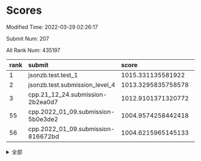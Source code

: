 # Scores

Modified Time: 2022-03-29 02:26:17

Submit Num: 207

All Rank Num: 435197

| rank |               submit               |       score        |       sigma        | pk_num |
| :--- | :--------------------------------- | :----------------- | :----------------- | :----- |
| 1    | jsonzb.test.test_1                 | 1015.331135581922  | 0.8302076474372355 | 8411   |
| 2    | jsonzb.test.submission_level_4     | 1013.3295835758578 | 0.8429731775758857 | 8409   |
| 3    | cpp.21_12_24.submission-2b2ea0d7   | 1012.9101371320772 | 0.795346790631278  | 8403   |
| 55   | cpp.2022_01_09.submission-5b0e3de2 | 1004.9574258442418 | 0.7355759043336362 | 8410   |
| 56   | cpp.2022_01_09.submission-816672bd | 1004.6215965145133 | 0.7364022959256764 | 8412   |


<details>
<summary>全部</summary>

| rank |                 submit                 |       score        |       sigma        | pk_num |
| :--- | :------------------------------------- | :----------------- | :----------------- | :----- |
| 1    | jsonzb.test.test_1                     | 1015.331135581922  | 0.8302076474372355 | 8411   |
| 2    | jsonzb.test.submission_level_4         | 1013.3295835758578 | 0.8429731775758857 | 8409   |
| 3    | cpp.21_12_24.submission-2b2ea0d7       | 1012.9101371320772 | 0.795346790631278  | 8403   |
| 4    | gobigger.level_3.submission_level_3_43 | 1011.9005359737284 | 0.800226110876589  | 8413   |
| 5    | gobigger.level_3.submission_level_3_24 | 1011.8030020550991 | 0.772327956976026  | 8414   |
| 6    | gobigger.level_3.submission_level_3_25 | 1011.7783106993065 | 0.7922685260605388 | 8409   |
| 7    | gobigger.level_3.submission_level_3_3  | 1011.590906687285  | 0.7931587136759072 | 8410   |
| 8    | gobigger.level_3.submission_level_3_12 | 1011.4834871899103 | 0.7772627739541419 | 8414   |
| 9    | gobigger.level_3.submission_level_3_34 | 1011.200261018849  | 0.7701896206768915 | 8407   |
| 10   | gobigger.level_3.submission_level_3_37 | 1011.1373190819862 | 0.7776408675760581 | 8414   |
| 11   | gobigger.level_3.submission_level_3_46 | 1011.1356005138044 | 0.7885349805697962 | 8408   |
| 12   | gobigger.level_3.submission_level_3_47 | 1011.1039297638097 | 0.7525484347651508 | 8409   |
| 13   | gobigger.level_3.submission_level_3_22 | 1011.0796258900031 | 0.7745939615488474 | 8413   |
| 14   | gobigger.level_3.submission_level_3_0  | 1011.0244053601444 | 0.7576460973419097 | 8412   |
| 15   | gobigger.level_3.submission_level_3_40 | 1010.7799601486867 | 0.7614690992225063 | 8407   |
| 16   | gobigger.level_3.submission_level_3_9  | 1010.7219616768049 | 0.7826525770659853 | 8413   |
| 17   | gobigger.level_3.submission_level_3_44 | 1010.7122929798838 | 0.7695496208403493 | 8410   |
| 18   | gobigger.level_3.submission_level_3_19 | 1010.6402872450493 | 0.7672535205101051 | 8411   |
| 19   | gobigger.level_3.submission_level_3_33 | 1010.6297177035267 | 0.7696289880032021 | 8412   |
| 20   | gobigger.level_3.submission_level_3_13 | 1010.5228291253651 | 0.7818196818085767 | 8406   |
| 21   | gobigger.level_3.submission_level_3_5  | 1010.435094684456  | 0.7560517098926067 | 8406   |
| 22   | gobigger.level_3.submission_level_3_27 | 1010.4060100106564 | 0.773099922407206  | 8411   |
| 23   | gobigger.level_3.submission_level_3_7  | 1010.3484694189013 | 0.7436221982164143 | 8417   |
| 24   | gobigger.level_3.submission_level_3_32 | 1010.325670182912  | 0.7628041732678591 | 8406   |
| 25   | gobigger.level_3.submission_level_3_31 | 1010.307588400842  | 0.7709610253279912 | 8411   |
| 26   | gobigger.level_3.submission_level_3_29 | 1010.2085294322843 | 0.7627775050548328 | 8411   |
| 27   | gobigger.level_3.submission_level_3_48 | 1010.1531045053978 | 0.754471888319512  | 8410   |
| 28   | gobigger.level_3.submission_level_3_11 | 1010.1431456112198 | 0.7467579948309514 | 8410   |
| 29   | gobigger.level_3.submission_level_3_14 | 1010.114835098649  | 0.7694817252112639 | 8411   |
| 30   | gobigger.level_3.submission_level_3_15 | 1009.980379408148  | 0.7442494476344205 | 8411   |
| 31   | gobigger.level_3.submission_level_3_17 | 1009.9349116243854 | 0.7497186898803035 | 8412   |
| 32   | gobigger.level_3.submission_level_3_42 | 1009.9197364887062 | 0.7596230655256634 | 8407   |
| 33   | gobigger.level_3.submission_level_3_6  | 1009.8980342385233 | 0.7780666769501294 | 8410   |
| 34   | gobigger.level_3.submission_level_3_23 | 1009.8434734467742 | 0.7496485278123353 | 8410   |
| 35   | gobigger.level_3.submission_level_3_8  | 1009.7562365761063 | 0.7630663655913906 | 8406   |
| 36   | gobigger.level_3.submission_level_3_39 | 1009.7008190828832 | 0.7496125660673284 | 8407   |
| 37   | gobigger.level_3.submission_level_3_41 | 1009.6930842710472 | 0.7461760125462062 | 8408   |
| 38   | gobigger.level_3.submission_level_3_1  | 1009.6895397736176 | 0.7540555366888464 | 8410   |
| 39   | gobigger.level_3.submission_level_3_26 | 1009.6508706753042 | 0.7642760093894616 | 8408   |
| 40   | gobigger.level_3.submission_level_3_49 | 1009.5894744639767 | 0.771781743846416  | 8411   |
| 41   | gobigger.level_3.submission_level_3_16 | 1009.572292465711  | 0.7517155423021493 | 8407   |
| 42   | gobigger.level_3.submission_level_3_36 | 1009.4829604259633 | 0.7306581311296542 | 8412   |
| 43   | gobigger.level_3.submission_level_3_35 | 1009.4744774189833 | 0.7533150726622643 | 8410   |
| 44   | gobigger.level_3.submission_level_3_45 | 1009.3669021803918 | 0.7531803255335707 | 8402   |
| 45   | gobigger.level_3.submission_level_3_10 | 1009.330810407359  | 0.7566148339277687 | 8406   |
| 46   | gobigger.level_3.submission_level_3_38 | 1009.1922284583482 | 0.7380680628643066 | 8410   |
| 47   | gobigger.level_3.submission_level_3_18 | 1009.1192356316445 | 0.7587915853266843 | 8407   |
| 48   | gobigger.level_3.submission_level_3_2  | 1008.9047784144922 | 0.755235780652606  | 8411   |
| 49   | gobigger.level_3.submission_level_3_20 | 1008.774683795105  | 0.7686112859913367 | 8411   |
| 50   | gobigger.level_3.submission_level_3_28 | 1008.7428602695237 | 0.7555382356855246 | 8407   |
| 51   | gobigger.level_3.submission_level_3_4  | 1008.6183683194142 | 0.7441198977137021 | 8408   |
| 52   | gobigger.level_3.submission_level_3_30 | 1008.3297425294453 | 0.7825907186173561 | 8404   |
| 53   | gobigger.level_3.submission_level_3_21 | 1007.4689321721066 | 0.742503924609442  | 8406   |
| 54   | gobigger.level_1.submission_level_1_41 | 1005.3280207835679 | 0.7330365093614759 | 8410   |
| 55   | cpp.2022_01_09.submission-5b0e3de2     | 1004.9574258442418 | 0.7355759043336362 | 8410   |
| 56   | cpp.2022_01_09.submission-816672bd     | 1004.6215965145133 | 0.7364022959256764 | 8412   |
| 57   | gobigger.level_1.submission_level_1_49 | 1004.5145206765228 | 0.7237958438981659 | 8412   |
| 58   | gobigger.level_1.submission_level_1_8  | 1004.4685370193818 | 0.7285156428943901 | 8407   |
| 59   | gobigger.level_1.submission_level_1_20 | 1004.2312711227995 | 0.7175521002780443 | 8408   |
| 60   | gobigger.level_1.submission_level_1_42 | 1004.112235845748  | 0.7185653809009812 | 8412   |
| 61   | gobigger.level_1.submission_level_1_45 | 1004.1025617739562 | 0.706343699515211  | 8415   |
| 62   | gobigger.level_1.submission_level_1_47 | 1004.0038013530216 | 0.7157717894621374 | 8410   |
| 63   | gobigger.level_1.submission_level_1_33 | 1003.9382223319744 | 0.7172551152518498 | 8411   |
| 64   | gobigger.level_1.submission_level_1_29 | 1003.8417033247556 | 0.7137336417947926 | 8405   |
| 65   | gobigger.level_1.submission_level_1_17 | 1003.8319100691692 | 0.7191986160859519 | 8414   |
| 66   | gobigger.level_1.submission_level_1_37 | 1003.7244108511385 | 0.7086751726518253 | 8411   |
| 67   | gobigger.level_1.submission_level_1_12 | 1003.5905920166645 | 0.7234353002103608 | 8416   |
| 68   | gobigger.level_1.submission_level_1_36 | 1003.5780071850044 | 0.7336114681046402 | 8411   |
| 69   | gobigger.level_1.submission_level_1_26 | 1003.5753227681554 | 0.7195846021698403 | 8407   |
| 70   | gobigger.level_1.submission_level_1_2  | 1003.5735634936651 | 0.7196678399598099 | 8413   |
| 71   | gobigger.level_1.submission_level_1_10 | 1003.5203872958316 | 0.7183568356201644 | 8411   |
| 72   | gobigger.level_1.submission_level_1_7  | 1003.494456246448  | 0.7225590309992647 | 8410   |
| 73   | gobigger.level_1.submission_level_1_43 | 1003.4632014684275 | 0.7069748309973095 | 8409   |
| 74   | gobigger.level_1.submission_level_1_24 | 1003.4161171169375 | 0.7176718966268029 | 8413   |
| 75   | gobigger.level_1.submission_level_1_3  | 1003.3803662607621 | 0.7212492274025816 | 8407   |
| 76   | gobigger.level_1.submission_level_1_6  | 1003.3161107873436 | 0.7208103578491499 | 8406   |
| 77   | gobigger.level_1.submission_level_1_23 | 1003.2965840465124 | 0.7166781467741479 | 8411   |
| 78   | gobigger.level_1.submission_level_1_0  | 1003.29348203736   | 0.7113670662617569 | 8406   |
| 79   | gobigger.level_1.submission_level_1_15 | 1003.2811296964231 | 0.717460798054022  | 8408   |
| 80   | gobigger.level_1.submission_level_1_22 | 1003.1939568098018 | 0.7168799803066805 | 8405   |
| 81   | gobigger.level_1.submission_level_1_40 | 1003.1779209338911 | 0.7162729772141331 | 8410   |
| 82   | gobigger.level_1.submission_level_1_5  | 1003.1460522496461 | 0.7160975080750868 | 8418   |
| 83   | gobigger.level_1.submission_level_1_14 | 1003.1288554153583 | 0.7008785233809196 | 8414   |
| 84   | gobigger.level_1.submission_level_1_27 | 1003.1038989417244 | 0.7166736498013545 | 8410   |
| 85   | gobigger.level_1.submission_level_1_9  | 1003.0663542196634 | 0.7063469009847071 | 8411   |
| 86   | gobigger.level_1.submission_level_1_34 | 1002.961208115446  | 0.7136666426191582 | 8410   |
| 87   | gobigger.level_1.submission_level_1_16 | 1002.9315444194099 | 0.7070091417381699 | 8406   |
| 88   | gobigger.level_1.submission_level_1_35 | 1002.830987615923  | 0.7166172634973128 | 8408   |
| 89   | gobigger.level_1.submission_level_1_25 | 1002.8134595783677 | 0.7148187326367001 | 8411   |
| 90   | gobigger.level_1.submission_level_1_1  | 1002.7869261443491 | 0.70529503682109   | 8410   |
| 91   | gobigger.level_1.submission_level_1_13 | 1002.7850648210632 | 0.7158763005253818 | 8409   |
| 92   | gobigger.level_1.submission_level_1_30 | 1002.7505286933299 | 0.7182558746869611 | 8410   |
| 93   | gobigger.level_1.submission_level_1_31 | 1002.7117594781745 | 0.6998188800473742 | 8407   |
| 94   | gobigger.level_1.submission_level_1_4  | 1002.6541455950746 | 0.7210514688184391 | 8408   |
| 95   | gobigger.level_1.submission_level_1_44 | 1002.3551462760404 | 0.704947882650505  | 8412   |
| 96   | gobigger.level_1.submission_level_1_11 | 1002.2966258850674 | 0.7263078228713237 | 8407   |
| 97   | gobigger.level_1.submission_level_1_46 | 1002.2547821784573 | 0.7198240557240552 | 8410   |
| 98   | gobigger.level_1.submission_level_1_21 | 1002.2376410017712 | 0.7261036033311016 | 8412   |
| 99   | gobigger.level_1.submission_level_1_18 | 1002.2065852037296 | 0.7326864722524498 | 8408   |
| 100  | gobigger.level_1.submission_level_1_39 | 1002.1608261304491 | 0.7039476421899522 | 8411   |
| 101  | gobigger.level_1.submission_level_1_19 | 1002.1554041331377 | 0.7162697659681685 | 8408   |
| 102  | gobigger.level_1.submission_level_1_28 | 1002.1387648273532 | 0.7072035892745563 | 8407   |
| 103  | gobigger.level_1.submission_level_1_48 | 1002.077796151089  | 0.7159336525675875 | 8410   |
| 104  | gobigger.level_1.submission_level_1_38 | 1002.0406737805289 | 0.7244432969805414 | 8410   |
| 105  | gobigger.level_1.submission_level_1_32 | 1001.6401461799633 | 0.717530813656442  | 8407   |
| 106  | gobigger.random.submission_random_27   | 997.64761478816    | 0.6952478944676246 | 8408   |
| 107  | gobigger.random.submission_random_41   | 997.603821444287   | 0.7075016020180777 | 8408   |
| 108  | gobigger.random.submission_random_8    | 996.6913351647379  | 0.7053996472149814 | 8403   |
| 109  | gobigger.random.submission_random_44   | 996.6761607306187  | 0.7168607604054977 | 8406   |
| 110  | gobigger.random.submission_random_10   | 996.6468953357765  | 0.71078207520733   | 8409   |
| 111  | gobigger.random.submission_random_30   | 996.6443805189115  | 0.7067652418839836 | 8409   |
| 112  | gobigger.random.submission_random_13   | 996.5350893534063  | 0.7019502823370126 | 8408   |
| 113  | gobigger.random.submission_random_43   | 996.5316027504751  | 0.7092381222468371 | 8411   |
| 114  | gobigger.random.submission_random_34   | 996.5142734877529  | 0.7076723588560065 | 8408   |
| 115  | gobigger.random.submission_random_16   | 996.4791107955963  | 0.7115582113071239 | 8410   |
| 116  | gobigger.random.submission_random_39   | 996.437815012382   | 0.7065868013965111 | 8412   |
| 117  | gobigger.random.submission_random_4    | 996.432892906918   | 0.7106413729295145 | 8405   |
| 118  | gobigger.random.submission_random_14   | 996.4223316205346  | 0.705323978179881  | 8412   |
| 119  | gobigger.random.submission_random_19   | 996.415389038544   | 0.7094237903969384 | 8409   |
| 120  | gobigger.random.submission_random_31   | 996.3764682348303  | 0.7189359283037544 | 8405   |
| 121  | gobigger.random.submission_random_18   | 996.374372336581   | 0.715017387033613  | 8410   |
| 122  | gobigger.random.submission_random_11   | 996.3494505188775  | 0.7259390600477491 | 8412   |
| 123  | gobigger.random.submission_random_37   | 996.3464619861631  | 0.7021551222746849 | 8413   |
| 124  | gobigger.random.submission_random_3    | 996.341234581322   | 0.7117692669373744 | 8408   |
| 125  | gobigger.random.submission_random_49   | 996.255681504723   | 0.7112073891436478 | 8413   |
| 126  | gobigger.random.submission_random_7    | 996.2144122925254  | 0.7211338877257818 | 8411   |
| 127  | gobigger.random.submission_random_33   | 996.104168068024   | 0.7023147574922126 | 8409   |
| 128  | gobigger.random.submission_random_46   | 996.0628049649519  | 0.7083388570130081 | 8409   |
| 129  | gobigger.random.submission_random_0    | 996.035078368224   | 0.7053050595244222 | 8410   |
| 130  | gobigger.random.submission_random_6    | 996.01085831018    | 0.7118686100759255 | 8409   |
| 131  | gobigger.random.submission_random_25   | 995.9804340190572  | 0.7159594367055324 | 8407   |
| 132  | gobigger.random.submission_random_29   | 995.9406016503041  | 0.7025604867139345 | 8409   |
| 133  | gobigger.random.submission_random_38   | 995.8847786761683  | 0.7106884100421996 | 8403   |
| 134  | gobigger.random.submission_random_36   | 995.8531320219818  | 0.7022073971520989 | 8410   |
| 135  | gobigger.random.submission_random_5    | 995.8395556586127  | 0.715171545475213  | 8412   |
| 136  | gobigger.random.submission_random_35   | 995.7938803123617  | 0.7099903742425083 | 8413   |
| 137  | gobigger.random.submission_random_40   | 995.7461652239163  | 0.7031527088959637 | 8411   |
| 138  | gobigger.random.submission_random_32   | 995.7412904684224  | 0.7162288679949408 | 8410   |
| 139  | gobigger.random.submission_random_48   | 995.740374784223   | 0.7263830807879366 | 8408   |
| 140  | gobigger.random.submission_random_9    | 995.7387591212057  | 0.701454773081874  | 8407   |
| 141  | gobigger.random.submission_random_20   | 995.7179666934246  | 0.7138787108066992 | 8415   |
| 142  | gobigger.random.submission_random_28   | 995.6043581727693  | 0.7088246232692417 | 8408   |
| 143  | gobigger.random.submission_random_47   | 995.5919948803734  | 0.7185958963485628 | 8409   |
| 144  | gobigger.random.submission_random_26   | 995.5712141185987  | 0.7130831288735696 | 8412   |
| 145  | gobigger.random.submission_random_15   | 995.5573791714155  | 0.7023670110418315 | 8411   |
| 146  | gobigger.random.submission_random_1    | 995.5244414620134  | 0.7257967300803172 | 8410   |
| 147  | gobigger.random.submission_random_45   | 995.5228421947351  | 0.7127534745580235 | 8407   |
| 148  | gobigger.random.submission_random_12   | 995.3922687184199  | 0.710394171550121  | 8409   |
| 149  | gobigger.random.submission_random_42   | 995.2661566333367  | 0.7147671103796163 | 8415   |
| 150  | gobigger.random.submission_random_24   | 995.2291153496774  | 0.7276738310278783 | 8415   |
| 151  | gobigger.random.submission_random_21   | 995.1736172159219  | 0.7074323868712067 | 8410   |
| 152  | gobigger.random.submission_random_22   | 995.107960200496   | 0.730742844277327  | 8409   |
| 153  | gobigger.random.submission_random_2    | 995.0621324087646  | 0.7070179451401514 | 8412   |
| 154  | gobigger.random.submission_random_23   | 995.019458268201   | 0.6942684479633515 | 8411   |
| 155  | gobigger.random.submission_random_17   | 994.5325460493963  | 0.7286407869068862 | 8411   |
| 156  | gobigger.level_2.submission_level_2_12 | 994.0357224914007  | 0.7164542445451448 | 8412   |
| 157  | gobigger.level_2.submission_level_2_47 | 993.729627889853   | 0.7276509157776231 | 8412   |
| 158  | gobigger.level_2.submission_level_2_11 | 993.7087176534187  | 0.7376232613726577 | 8409   |
| 159  | gobigger.level_2.submission_level_2_8  | 993.624139906707   | 0.7435878879307181 | 8411   |
| 160  | gobigger.level_2.submission_level_2_6  | 993.185377754277   | 0.7282882283309468 | 8412   |
| 161  | gobigger.level_2.submission_level_2_2  | 993.1273071455053  | 0.7466829231356945 | 8414   |
| 162  | gobigger.level_2.submission_level_2_0  | 993.0944506323107  | 0.7386338447280696 | 8408   |
| 163  | gobigger.level_2.submission_level_2_43 | 993.0387108243469  | 0.7331910991376289 | 8407   |
| 164  | gobigger.level_2.submission_level_2_9  | 992.9753716875571  | 0.7160677805358022 | 8400   |
| 165  | gobigger.level_2.submission_level_2_13 | 992.927716852048   | 0.7455903322537037 | 8409   |
| 166  | gobigger.level_2.submission_level_2_42 | 992.5528966105061  | 0.7469109663196469 | 8403   |
| 167  | gobigger.level_2.submission_level_2_15 | 992.4812079184255  | 0.7540353418667426 | 8409   |
| 168  | gobigger.level_2.submission_level_2_19 | 992.4472716183213  | 0.7384746278183107 | 8409   |
| 169  | gobigger.level_2.submission_level_2_21 | 992.4426085910052  | 0.7476001128180371 | 8413   |
| 170  | gobigger.level_2.submission_level_2_28 | 992.4406262443256  | 0.7482219943519962 | 8413   |
| 171  | gobigger.level_2.submission_level_2_49 | 992.4129337375332  | 0.7444426576703613 | 8401   |
| 172  | gobigger.level_2.submission_level_2_14 | 992.3904043824035  | 0.7585053184112389 | 8414   |
| 173  | gobigger.level_2.submission_level_2_39 | 992.3732050495815  | 0.7315772871851688 | 8408   |
| 174  | gobigger.level_2.submission_level_2_29 | 992.2538103409527  | 0.7626457924203898 | 8412   |
| 175  | gobigger.level_2.submission_level_2_37 | 992.2278856366129  | 0.7627779907830021 | 8410   |
| 176  | gobigger.level_2.submission_level_2_1  | 992.2156631417794  | 0.7521838496239309 | 8403   |
| 177  | gobigger.level_2.submission_level_2_34 | 992.1800368750071  | 0.7333748481302363 | 8412   |
| 178  | gobigger.level_2.submission_level_2_35 | 992.1789550633239  | 0.7400653396145914 | 8409   |
| 179  | gobigger.level_2.submission_level_2_48 | 992.1759829633401  | 0.7445337392307094 | 8407   |
| 180  | gobigger.level_2.submission_level_2_27 | 992.0953573844905  | 0.7602472374029645 | 8413   |
| 181  | gobigger.level_2.submission_level_2_23 | 992.0822718671159  | 0.7447778511769527 | 8412   |
| 182  | gobigger.level_2.submission_level_2_40 | 991.9135642761937  | 0.7462399695672505 | 8411   |
| 183  | gobigger.level_2.submission_level_2_7  | 991.9103398518095  | 0.7371504329417647 | 8408   |
| 184  | gobigger.level_2.submission_level_2_22 | 991.8887957195809  | 0.7328977777162909 | 8407   |
| 185  | gobigger.level_2.submission_level_2_33 | 991.8849988417487  | 0.749847036953744  | 8407   |
| 186  | gobigger.level_2.submission_level_2_30 | 991.873847873826   | 0.7602017844859495 | 8408   |
| 187  | gobigger.level_2.submission_level_2_46 | 991.8431094276433  | 0.7392220208836118 | 8408   |
| 188  | gobigger.level_2.submission_level_2_45 | 991.7829491583683  | 0.7521164414635636 | 8411   |
| 189  | gobigger.level_2.submission_level_2_18 | 991.7587238455742  | 0.7345634054641668 | 8409   |
| 190  | gobigger.level_2.submission_level_2_20 | 991.7576593925804  | 0.7291683943259056 | 8412   |
| 191  | gobigger.level_2.submission_level_2_31 | 991.7506351124185  | 0.7499303293975603 | 8409   |
| 192  | gobigger.level_2.submission_level_2_4  | 991.7450092692749  | 0.7404220909881448 | 8407   |
| 193  | gobigger.level_2.submission_level_2_36 | 991.7353529710507  | 0.7521711629930996 | 8408   |
| 194  | gobigger.level_2.submission_level_2_44 | 991.6161877108563  | 0.7447973778764467 | 8412   |
| 195  | gobigger.level_2.submission_level_2_10 | 991.5048337841102  | 0.7522890756637577 | 8410   |
| 196  | gobigger.level_2.submission_level_2_41 | 991.400234218083   | 0.7522230455167447 | 8413   |
| 197  | gobigger.level_2.submission_level_2_24 | 991.3559771508233  | 0.7375714916351946 | 8413   |
| 198  | gobigger.level_2.submission_level_2_3  | 991.243506779467   | 0.7481669159470573 | 8408   |
| 199  | gobigger.level_2.submission_level_2_38 | 991.240813593747   | 0.7540030836074725 | 8412   |
| 200  | gobigger.level_2.submission_level_2_5  | 991.2017070524321  | 0.754865364583727  | 8412   |
| 201  | gobigger.level_2.submission_level_2_26 | 991.1712799508424  | 0.7613458992443847 | 8408   |
| 202  | gobigger.level_2.submission_level_2_25 | 991.008809657037   | 0.7601211559098826 | 8406   |
| 203  | gobigger.level_2.submission_level_2_16 | 990.5166165084963  | 0.7626289734202508 | 8412   |
| 204  | gobigger.level_2.submission_level_2_17 | 990.4225702717309  | 0.7673138655511895 | 8411   |
| 205  | gobigger.level_2.submission_level_2_32 | 989.9479261467412  | 0.7774423143183331 | 8411   |
| 206  | gobigger.none.submission_none_0        | 979.6885377391484  | 1.1893480591870462 | 8409   |
| 207  | gobigger.none.submission_none_1        | 976.7023426349989  | 1.4447122651848896 | 8413   |

</details>